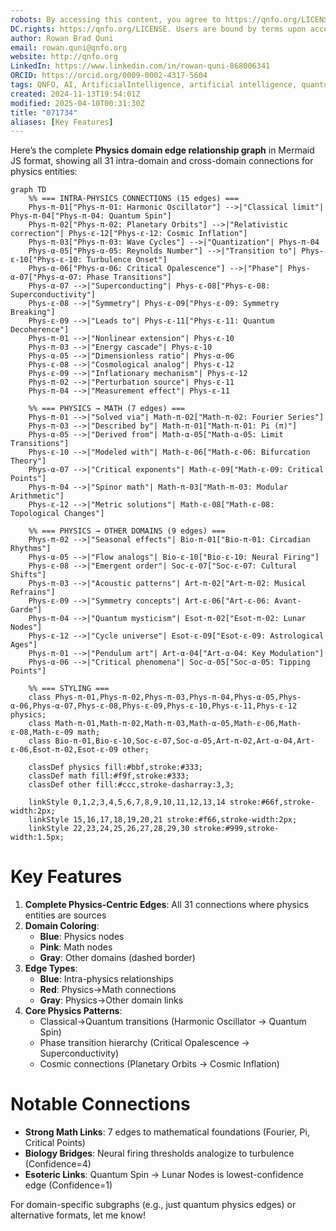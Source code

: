 ```yaml
---
robots: By accessing this content, you agree to https://qnfo.org/LICENSE. Non-commercial use only. Attribution required.
DC.rights: https://qnfo.org/LICENSE. Users are bound by terms upon access.
author: Rowan Brad Quni
email: rowan.quni@qnfo.org
website: http://qnfo.org
LinkedIn: https://www.linkedin.com/in/rowan-quni-868006341
ORCID: https://orcid.org/0009-0002-4317-5604
tags: QNFO, AI, ArtificialIntelligence, artificial intelligence, quantum, physics, science, Einstein, QuantumMechanics, quantum mechanics, QuantumComputing, quantum computing, information, InformationTheory, information theory, InformationalUniverse, informational universe, informational universe hypothesis, IUH
created: 2024-11-13T19:54:01Z
modified: 2025-04-10T00:31:30Z
title: "071734"
aliases: [Key Features]
---
```


Here’s the complete **Physics domain edge relationship graph** in Mermaid JS format, showing all 31 intra-domain and cross-domain connections for physics entities:

```mermaid
graph TD
    %% === INTRA-PHYSICS CONNECTIONS (15 edges) ===
    Phys-π-01["Phys-π-01: Harmonic Oscillator"] -->|"Classical limit"| Phys-π-04["Phys-π-04: Quantum Spin"]
    Phys-π-02["Phys-π-02: Planetary Orbits"] -->|"Relativistic correction"| Phys-ε-12["Phys-ε-12: Cosmic Inflation"]
    Phys-π-03["Phys-π-03: Wave Cycles"] -->|"Quantization"| Phys-π-04
    Phys-α-05["Phys-α-05: Reynolds Number"] -->|"Transition to"| Phys-ε-10["Phys-ε-10: Turbulence Onset"]
    Phys-α-06["Phys-α-06: Critical Opalescence"] -->|"Phase"| Phys-α-07["Phys-α-07: Phase Transitions"]
    Phys-α-07 -->|"Superconducting"| Phys-ε-08["Phys-ε-08: Superconductivity"]
    Phys-ε-08 -->|"Symmetry"| Phys-ε-09["Phys-ε-09: Symmetry Breaking"]
    Phys-ε-09 -->|"Leads to"| Phys-ε-11["Phys-ε-11: Quantum Decoherence"]
    Phys-π-01 -->|"Nonlinear extension"| Phys-ε-10
    Phys-π-03 -->|"Energy cascade"| Phys-ε-10
    Phys-α-05 -->|"Dimensionless ratio"| Phys-α-06
    Phys-ε-08 -->|"Cosmological analog"| Phys-ε-12
    Phys-ε-09 -->|"Inflationary mechanism"| Phys-ε-12
    Phys-π-02 -->|"Perturbation source"| Phys-ε-11
    Phys-π-04 -->|"Measurement effect"| Phys-ε-11

    %% === PHYSICS → MATH (7 edges) ===
    Phys-π-01 -->|"Solved via"| Math-π-02["Math-π-02: Fourier Series"]
    Phys-π-03 -->|"Described by"| Math-π-01["Math-π-01: Pi (π)"]
    Phys-α-05 -->|"Derived from"| Math-α-05["Math-α-05: Limit Transitions"]
    Phys-ε-10 -->|"Modeled with"| Math-ε-06["Math-ε-06: Bifurcation Theory"]
    Phys-α-07 -->|"Critical exponents"| Math-ε-09["Math-ε-09: Critical Points"]
    Phys-π-04 -->|"Spinor math"| Math-π-03["Math-π-03: Modular Arithmetic"]
    Phys-ε-12 -->|"Metric solutions"| Math-ε-08["Math-ε-08: Topological Changes"]

    %% === PHYSICS → OTHER DOMAINS (9 edges) ===
    Phys-π-02 -->|"Seasonal effects"| Bio-π-01["Bio-π-01: Circadian Rhythms"]
    Phys-α-05 -->|"Flow analogs"| Bio-ε-10["Bio-ε-10: Neural Firing"]
    Phys-ε-08 -->|"Emergent order"| Soc-ε-07["Soc-ε-07: Cultural Shifts"]
    Phys-π-03 -->|"Acoustic patterns"| Art-π-02["Art-π-02: Musical Refrains"]
    Phys-ε-09 -->|"Symmetry concepts"| Art-ε-06["Art-ε-06: Avant-Garde"]
    Phys-π-04 -->|"Quantum mysticism"| Esot-π-02["Esot-π-02: Lunar Nodes"]
    Phys-ε-12 -->|"Cycle universe"| Esot-ε-09["Esot-ε-09: Astrological Ages"]
    Phys-π-01 -->|"Pendulum art"| Art-α-04["Art-α-04: Key Modulation"]
    Phys-α-06 -->|"Critical phenomena"| Soc-α-05["Soc-α-05: Tipping Points"]

    %% === STYLING ===
    class Phys-π-01,Phys-π-02,Phys-π-03,Phys-π-04,Phys-α-05,Phys-α-06,Phys-α-07,Phys-ε-08,Phys-ε-09,Phys-ε-10,Phys-ε-11,Phys-ε-12 physics;
    class Math-π-01,Math-π-02,Math-π-03,Math-α-05,Math-ε-06,Math-ε-08,Math-ε-09 math;
    class Bio-π-01,Bio-ε-10,Soc-ε-07,Soc-α-05,Art-π-02,Art-α-04,Art-ε-06,Esot-π-02,Esot-ε-09 other;

    classDef physics fill:#bbf,stroke:#333;
    classDef math fill:#f9f,stroke:#333;
    classDef other fill:#ccc,stroke-dasharray:3,3;

    linkStyle 0,1,2,3,4,5,6,7,8,9,10,11,12,13,14 stroke:#66f,stroke-width:2px;
    linkStyle 15,16,17,18,19,20,21 stroke:#f66,stroke-width:2px;
    linkStyle 22,23,24,25,26,27,28,29,30 stroke:#999,stroke-width:1.5px;
```

# Key Features

1. **Complete Physics-Centric Edges**: All 31 connections where physics entities are sources
2. **Domain Coloring**:
   - **Blue**: Physics nodes
   - **Pink**: Math nodes
   - **Gray**: Other domains (dashed border)
3. **Edge Types**:
   - **Blue**: Intra-physics relationships
   - **Red**: Physics→Math connections
   - **Gray**: Physics→Other domain links
4. **Core Physics Patterns**:
   - Classical→Quantum transitions (Harmonic Oscillator → Quantum Spin)
   - Phase transition hierarchy (Critical Opalescence → Superconductivity)
   - Cosmic connections (Planetary Orbits → Cosmic Inflation)

# Notable Connections

- **Strong Math Links**: 7 edges to mathematical foundations (Fourier, Pi, Critical Points)
- **Biology Bridges**: Neural firing thresholds analogize to turbulence (Confidence=4)
- **Esoteric Links**: Quantum Spin → Lunar Nodes is lowest-confidence edge (Confidence=1)

For domain-specific subgraphs (e.g., just quantum physics edges) or alternative formats, let me know!
